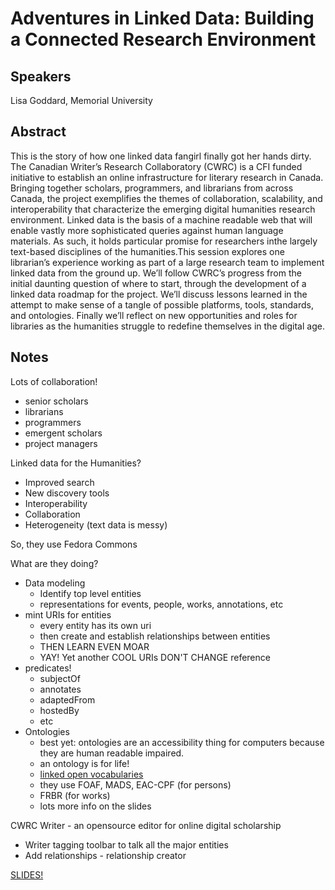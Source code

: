 Adventures in Linked Data: Building a Connected Research Environment
===

Speakers
---

Lisa Goddard, Memorial University


Abstract
---

This is the story of how one linked data fangirl finally got her hands dirty. The Canadian Writer’s Research Collaboratory (CWRC) is a CFI funded initiative to establish an online infrastructure for literary research in Canada. Bringing together scholars, programmers, and librarians from across Canada, the project exemplifies the themes of collaboration, scalability, and interoperability that characterize the emerging digital humanities research environment. Linked data is the basis of a machine readable web that will enable vastly more sophisticated queries against human language materials. As such, it holds particular promise for researchers inthe largely text-based disciplines of the humanities.This session explores one librarian’s experience working as part of a large research team to implement linked data from the ground up. We’ll follow CWRC’s progress from the initial daunting question of where to start, through the development of a linked data roadmap for the project. We’ll discuss lessons learned in the attempt to make sense of a tangle of possible platforms, tools, standards, and ontologies. Finally we’ll reflect on new opportunities and roles for libraries as the humanities struggle to redefine themselves in the digital age.


Notes
---

Lots of collaboration!

  * senior scholars
  * librarians
  * programmers
  * emergent scholars
  * project managers

Linked data for the Humanities?

  * Improved search
  * New discovery tools
  * Interoperability
  * Collaboration
  * Heterogeneity (text data is messy)

So, they use Fedora Commons

What are they doing?

  * Data modeling
    * Identify top level entities
    * representations for events, people, works, annotations, etc
  * mint URIs for entities
    * every entity has its own uri
    * then create and establish relationships between entities
    * THEN LEARN EVEN MOAR
    * YAY! Yet another COOL URIs DON'T CHANGE reference
  * predicates!
    * subjectOf
    * annotates
    * adaptedFrom
    * hostedBy
    * etc
  * Ontologies
    * best yet: ontologies are an accessibility thing for computers because they are human readable impaired.
    * an ontology is for life!
    * [linked open vocabularies](http://lov.okfn.org/dataset/lov/)
    * they use FOAF, MADS, EAC-CPF (for persons)
    * FRBR (for works)
    * lots more info on the slides

CWRC Writer - an opensource editor for online digital scholarship

  * Writer tagging toolbar to talk all the major entities
  * Add relationships - relationship creator

[SLIDES!](http://research.library.mun.ca/622/)
